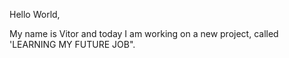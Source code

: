 Hello World,


My name is Vitor and today I am working on a new project, called 'LEARNING MY FUTURE JOB".
